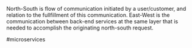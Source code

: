 North-South is flow of communication initiated by a user/customer, and relation to the fullfillment of this communication.
East-West is the communication between back-end services at the same layer that is needed to accomplish the originating north-south request.

#microservices